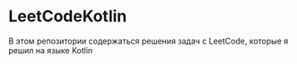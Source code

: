 # LeetCodeKotlin
В этом репозитории содержаться решения задач с LeetCode, которые я решил на языке Kotlin
